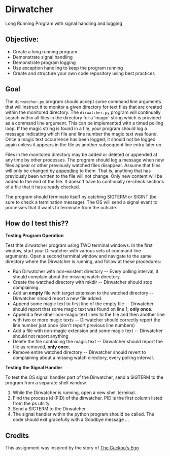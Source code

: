 # Dirwatcher

Long Running Program with signal handling and logging

## Objective:

- Create a long running program
- Demonstrate signal handling
- Demonstrate program logging
- Use exception handling to keep the program running
- Create and structure your own code repository using best practices

## Goal

The `dirwatcher.py` program should accept some command line arguments that will instruct it to monitor a given directory for text files that are created within the monitored directory. The `dirwatcher.py` program will continually search within all files in the directory for a 'magic' string which is provided as a command line argument. This can be implemented with a timed polling loop. If the magic string is found in a file, your program should log a message indicating which file and line number the magic text was found. Once a magic text occurrence has been logged, it should not be logged again unless it appears in the file as another subsequent line entry later on.

Files in the monitored directory may be added or deleted or appended at any time by other processes. The program should log a message when new files appear or other previously watched files disappear. Assume that files will only be changed by <u>appending</u> to them. That is, anything that has previously been written to the file will not change. Only new content will be added to the end of the file. It doesn't have to continually re-check sections of a file that it has already checked.

The program should terminate itself by catching SIGTERM or SIGINT (be sure to check a termination message). The OS will send a signal event to processes that it wants to terminate from the outside.

## How do I test this??

<b>Testing Program Operation</b>

Test thte dirwatcher program using TWO terminal windows. In the first window, start your Dirwatcher with various sets of command line arguments. Open a second terminal window and navigate to the same directory where the Dirwatcher is running, and follow at these procedures:

- Run Dirwatcher with non-existent directory -- Every polling interval, it should complain about the missing watch directory.
- Create the watched directory with mkdir -- Dirwatcher should stop complaining.
- Add an <b>empty</b> file with target extension to the watched directory -- Dirwatcher should report a new file added.
- Append some magic text to first line of the empty file -- Dirwatcher should report that some magic text was found on line 1, <b>only once</b>.
- Append a few other non-magic text lines to the file and then another line with two or more magic texts -- Dirwatcher should correctly report the line number just once (don't report previous line numbers)
- Add a file with non-magic extension and some magic text -- Dirwatcher should not report anything
- Delete the file containing the magic text -- Dirwatcher should report the file as removed, <b>only once</b>.
- Remove entire watched directory -- Dirwatcher should revert to complaining about a missing watch directory, every polling interval.

<b>Testing the Signal Handler</b>

To test the OS signal handler part of the Dirwatcher, send a SIGTERM to the program from a separate shell window.

1. While the Dirwatcher is running, open a new shell terminal.
2. Find the process id (PID) of the dirwatcher. PID is the first column listed from the ps utility.
3. Send a SIGTERM to the Dirwatcher
4. The signal handler within the python program should be called. The code should exit gracefully with a Goodbye message ...

## Credits

This assignment was inspired by the story of [The Cuckoo's Egg](https://en.wikipedia.org/wiki/The_Cuckoo%27s_Egg)
